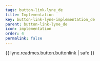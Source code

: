 ```yaml
---
tags: button-link-lyne_de
title: Implementation
key: button-link-lyne-implementation_de
parent: button-link-lyne_de
icon: implementation
order: 4
permalink: false  
---
```

{{ lyne.readmes.button.buttonlink | safe }}


